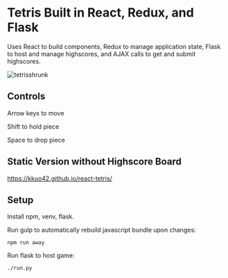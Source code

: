 Tetris Built in React, Redux, and Flask
======
Uses React to build components, Redux to manage application state, Flask
to host and manage highscores, and AJAX calls to get and submit highscores.

![tetrisshrunk](https://cloud.githubusercontent.com/assets/17131581/18416561/db05390a-77cc-11e6-950a-ff71dc6d4f2f.png)

Controls
--------
Arrow keys to move

Shift to hold piece

Space to drop piece

Static Version without Highscore Board
-----
https://kkuo42.github.io/react-tetris/

Setup
--------------
Install npm, venv, flask.

Run gulp to automatically rebuild javascript bundle upon changes:

    npm run away

Run flask to host game:

    ./run.py


